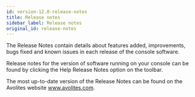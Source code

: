 ```yaml
---
id: version-12.0-release-notes
title: Release notes
sidebar_label: Release notes
original_id: release-notes
---
```


The Release Notes contain details about features added, improvements,
bugs fixed and known issues in each release of the console software.

Release notes for the version of software running on your console can be
found by clicking the Help Release Notes option on the toolbar.

The most up-to-date version of the Release Notes can be found on the
Avolites website www.avolites.com.


